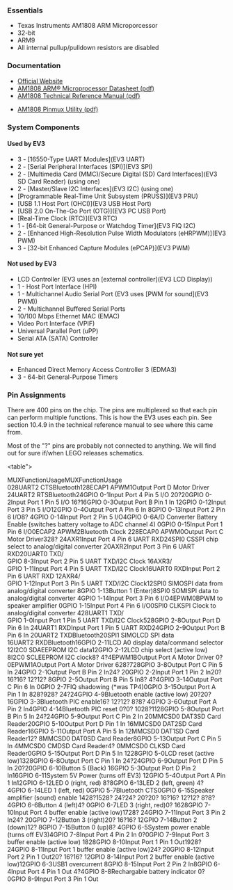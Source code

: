 ### Essentials
* Texas Instruments AM1808 ARM Microporcessor
* 32-bit
* ARM9
* All internal pullup/pulldown resistors are disabled

### Documentation
* [Official Website](http://www.ti.com/product/am1808)
* [AM1808 ARM® Microprocessor Datasheet (pdf)](http://www.ti.com/lit/ds/sprs653d/sprs653d.pdf)
* [AM1808 Technical Reference Manual (pdf)](http://www.ti.com/lit/ug/spruh82a/spruh82a.pdf)
- [AM1808 Pinmux Utility (pdf)](http://www.ti.com/lit/an/spraba2a/spraba2a.pdf)

### System Components
#### Used by EV3
* 3 - [16550-Type UART Modules](EV3 UART)
* 2 - [Serial Peripheral Interfaces (SPI)](EV3 SPI)
* 2 - [Multimedia Card (MMC)/Secure Digital (SD) Card Interfaces](EV3 SD Card Reader) (using one)
* 2 - [Master/Slave I2C Interfaces](EV3 I2C) (using one)
* [Programmable Real-Time Unit Subsystem (PRUSS)](EV3 PRU)
* [USB 1.1 Host Port (OHCI)](EV3 USB Host Port)
* [USB 2.0 On-The-Go Port (OTG)](EV3 PC USB Port)
* [Real-Time Clock (RTC)](EV3 RTC)
* 1 - [64-bit General-Purpose or Watchdog Timer](EV3 FIQ I2C)
* 2 - [Enhanced High-Resolution Pulse Width Modulators (eHRPWM)](EV3 PWM)
* 3 - [32-bit Enhanced Capture Modules (ePCAP)](EV3 PWM)

#### Not used by EV3
* LCD Controller (EV3 uses an [external controller](EV3 LCD Display))
* 1 - Host Port Interface (HPI)
* 1 - Multichannel Audio Serial Port (EV3 uses [PWM for sound](EV3 PWM))
* 2 - Multichannel Buffered Serial Ports
* 10/100 Mbps Ethernet MAC (EMAC)
* Video Port Interface (VPIF)
* Universal Parallel Port (uPP)
* Serial ATA (SATA) Controller

#### Not sure yet
* Enhanced Direct Memory Access Controller 3 (EDMA3)
* 3 - 64-bit General-Purpose Timers

### Pin Assignments
There are 400 pins on the chip. The pins are multiplexed so that each pin can perform multiple functions. This is how the EV3 uses each pin. See section 10.4.9 in the technical reference manual to see where this came from.

Most of the "?" pins are probably not connected to anything. We will find out for sure if/when LEGO releases schematics.

<table">
<tr><th colspan="2">MUX<th>Function<th>Usage<th colspan="2">MUX<th>Function<th>Usage
<tr><td rowspan="8">0<td>28<td>UART2&nbsp;CTS<td>Bluetooth<td rowspan="8">1<td>28<td>ECAP1&nbsp;APWM1<td>Output Port D Motor Driver
<tr><td>24<td>UART2&nbsp;RTS<td>Bluetooth<td>24<td>GPIO&nbsp;0-1<td>Input Port 4 Pin 5 I/O
<tr><td>20<td>?<td><td>20<td>GPIO&nbsp;0-2<td>Input Port 1 Pin 5 I/O
<tr><td>16<td>?<td><td>16<td>GPIO&nbsp;0-3<td>Output Port B Pin 1 In
<tr><td>12<td>GPIO&nbsp;0-12<td>Input Port 3 Pin 5 I/O<td>12<td>GPIO&nbsp;0-4<td>Output Port A Pin 6 In
<tr><td>8<td>GPIO&nbsp;0-13<td>Input Port 2 Pin 6 I/O<td>8<td>?<td>
<tr><td>4<td>GPIO&nbsp;0-14<td>Input Port 2 Pin 5 I/O<td>4<td>GPIO&nbsp;0-6<td>A/D Converter Battery Enable (switches battery voltage to ADC channel 4)
<tr><td>0<td>GPIO&nbsp;0-15<td>Input Port 1 Pin 6 I/O<td>0<td>ECAP2&nbsp;APWM2<td>Bluetooth Clock
<tr><td rowspan="8">2<td>28<td>ECAP0&nbsp;APWM0<td>Output Port C Motor Driver<td rowspan="8">3<td>28<td>?<td>
<tr><td>24<td>AXR1<td>Input Port 4 Pin 6 UART RXD<td>24<td>SPI0&nbsp;CS<td>SPI chip select to analog/digital converter
<tr><td>20<td>AXR2<td>Input Port 3 Pin 6 UART RXD<td>20<td>UART0&nbsp;TXD/<br>GPIO&nbsp;8-3<td>Input Port 2 Pin 5 UART TXD/I2C Clock
<tr><td>16<td>AXR3/<br>GPIO&nbsp;1-11<td>Input Port 4 Pin 5 UART TXD/I2C Clock<td>16<td>UART0&nbsp;RXD<td>Input Port 2 Pin 6 UART RXD
<tr><td>12<td>AXR4/<br>GPIO&nbsp;1-12<td>Input Port 3 Pin 5 UART TXD/I2C Clock<td>12<td>SPI0&nbsp;SIMO<td>SPI data from analog/digital converter
<tr><td>8<td>GPIO&nbsp;1-13<td>Button 1 (Enter)<td>8<td>SPI0&nbsp;SOMI<td>SPI data to analog/digital converter
<tr><td>4<td>GPIO&nbsp;1-14<td>Input Port 3 Pin 6 I/O<td>4<td>EPWM0B<td>PWM to speaker amplifier
<tr><td>0<td>GPIO&nbsp;1-15<td>Input Port 4 Pin 6 I/O<td>0<td>SPI0&nbsp;CLK<td>SPI Clock to analog/digital converter
<tr><td rowspan="8">4<td>28<td>UART1&nbsp;TXD/<br>GPIO&nbsp;1-0<td>Input Port 1 Pin 5 UART TXD/I2C Clock<td rowspan="8">5<td>28<td>GPIO&nbsp;2-8<td>Output Port D Pin 6 In
<tr><td>24<td>UART1&nbsp;RXD<td>Input Port 1 Pin 5 UART RXD<td>24<td>GPIO&nbsp;2-9<td>Output Port B Pin 6 In
<tr><td>20<td>UART2&nbsp;TXD<td>Bluetooth<td>20<td>SPI1&nbsp;SIMO<td>LCD SPI data
<tr><td>16<td>UART2&nbsp;RXD<td>Bluetooth<td>16<td>GPIO&nbsp;2-11<td>LCD A0 display data/command selector
<tr><td>12<td>I2C0&nbsp;SDA<td>EEPROM I2C data<td>12<td>GPIO&nbsp;2-12<td>LCD chip select (active low)
<tr><td>8<td>I2C0&nbsp;SCL<td>EEPROM I2C clock<td>8<td>?<td>
<tr><td>4<td>?<td><td>4<td>EPWM1B<td>Output Port A Motor Driver
<tr><td>0<td>?<td><td>0<td>EPWM1A<td>Output Port A Motor Driver
<tr><td rowspan="8">6<td>28<td>?<td><td rowspan="8">7<td>28<td>GPIO&nbsp;3-8<td>Output Port C Pin 5 In
<tr><td>24<td>GPIO&nbsp;2-1<td>Output Port B Pin 2 In<td>24<td>?<td>
<tr><td>20<td>GPIO&nbsp;2-2<td>Input Port 1 Pin 2 In<td>20<td>?<td>
<tr><td>16<td>?<td><td>16<td>?<td>
<tr><td>12<td>?<td><td>12<td>?<td>
<tr><td>8<td>GPIO&nbsp;2-5<td>Output Port B Pin 5 In<td>8<td>?<td>
<tr><td>4<td>?<td><td>4<td>GPIO&nbsp;3-14<td>Output Port C Pin 6 In
<tr><td>0<td>GPIO&nbsp;2-7<td>FIQ shadowing (*was TP4)<td>0<td>GPIO&nbsp;3-15<td>Output Port A Pin 1 In
<tr><td rowspan="8">8<td>28<td>?<td><td rowspan="8">9<td>28<td>?<td>
<tr><td>24<td>?<td><td>24<td>GPIO&nbsp;4-9<td>Bluetooth enable (active low)
<tr><td>20<td>?<td><td>20<td>?<td>
<tr><td>16<td>GPIO&nbsp;3-3<td>Bluetooth PIC enable<td>16<td>?<td>
<tr><td>12<td>?<td><td>12<td>?<td>
<tr><td>8<td>?<td><td>8<td>?<td>
<tr><td>4<td>GPIO&nbsp;3-6<td>Output Port A Pin 2 In<td>4<td>GPIO&nbsp;4-14<td>Bluetooth PIC reset
<tr><td>0<td>?<td><td>0<td>?<td>
<tr><td rowspan="8">10<td>28<td>?<td><td rowspan="8">11<td>28<td>GPIO&nbsp;5-8<td>Output Port B Pin 5 In
<tr><td>24<td>?<td><td>24<td>GPIO&nbsp;5-9<td>Output Port C Pin 2 In
<tr><td>20<td>MMCSD0&nbsp;DAT3<td>SD Card Reader<td>20<td>GPIO&nbsp;5-10<td>Output Port D Pin 1 In
<tr><td>16<td>MMCSD0&nbsp;DAT2<td>SD Card Reader<td>16<td>GPIO&nbsp;5-11<td>Output Port A Pin 5 In
<tr><td>12<td>MMCSD0&nbsp;DAT1<td>SD Card Reader<td>12<td>?<td>
<tr><td>8<td>MMCSD0&nbsp;DAT0<td>SD Card Reader<td>8<td>GPIO&nbsp;5-13<td>Output Port C Pin 5 In
<tr><td>4<td>MMCSD0&nbsp;CMD<td>SD Card Reader<td>4<td>?<td>
<tr><td>0<td>MMCSD0&nbsp;CLK<td>SD Card Reader<td>0<td>GPIO&nbsp;5-15<td>Output Port D Pin 5 In
<tr><td rowspan="8">12<td>28<td>GPIO&nbsp;5-0<td>LCD reset (active low)<td rowspan="8">13<td>28<td>GPIO&nbsp;6-8<td>Output Port C Pin 1 In
<tr><td>24<td>?<td><td>24<td>GPIO&nbsp;6-9<td>Output Port D Pin 5 In
<tr><td>20<td>?<td><td>20<td>GPIO&nbsp;6-10<td>Button 5 (Back)
<tr><td>16<td>GPIO&nbsp;5-3<td>Output Port D Pin 2 In<td>16<td>GPIO&nbsp;6-11<td>System 5V Power (turns off EV3)
<tr><td>12<td>GPIO&nbsp;5-4<td>Output Port A Pin 1 In<td>12<td>GPIO&nbsp;6-12<td>LED 0 (right, red)
<tr><td>8<td>?<td><td>8<td>GPIO&nbsp;6-13<td>LED 2 (left, green)
<tr><td>4<td>?<td><td>4<td>GPIO&nbsp;6-14<td>LED 1 (left, red)
<tr><td>0<td>GPIO&nbsp;5-7<td>Bluetooth CTS<td>0<td>GPIO&nbsp;6-15<td>Speaker amplifier (sound) enable
<tr><td rowspan="8">14<td>28<td>?<td><td rowspan="8">15<td>28<td>?<td>
<tr><td>24<td>?<td><td>24<td>?<td>
<tr><td>20<td>?<td><td>20<td>?<td>
<tr><td>16<td>?<td><td>16<td>?<td>
<tr><td>12<td>?<td><td>12<td>?<td>
<tr><td>8<td>?<td><td>8<td>?<td>
<tr><td>4<td>GPIO&nbsp;6-6<td>Button 4 (left)<td>4<td>?<td>
<tr><td>0<td>GPIO&nbsp;6-7<td>LED 3 (right, red)<td>0<td>?<td>
<tr><td rowspan="8">16<td>28<td>GPIO&nbsp;7-10<td>Input Port 4 buffer enable (active low)<td rowspan="8">17<td>28<td>?<td>
<tr><td>24<td>GPIO&nbsp;7-11<td>Input Port 3 Pin 2 In<td>24<td>?<td>
<tr><td>20<td>GPIO&nbsp;7-12<td>Button 3 (right)<td>20<td>?<td>
<tr><td>16<td>?<td><td>16<td>?<td>
<tr><td>12<td>GPIO&nbsp;7-14<td>Button 2 (down)<td>12<td>?<td>
<tr><td>8<td>GPIO&nbsp;7-15<td>Button 0 (up)<td>8<td>?<td>
<tr><td>4<td>GPIO&nbsp;6-5<td>System power enable (turns off EV3)<td>4<td>GPIO&nbsp;7-8<td>Input Port 4 Pin 2 In
<tr><td>0<td>?<td><td>0<td>GPIO&nbsp;7-9<td>Input Port 3 buffer enable (active low)
<tr><td rowspan="8">18<td>28<td>GPIO&nbsp;8-10<td>Input Port 1 Pin 1 Out<td rowspan="8">19<td>28<td>?<td>
<tr><td>24<td>GPIO&nbsp;8-11<td>Input Port 1 buffer enable (active low)<td>24<td>?<td>
<tr><td>20<td>GPIO&nbsp;8-12<td>Input Port 2 Pin 1 Out<td>20<td>?<td>
<tr><td>16<td>?<td><td>16<td>?<td>
<tr><td>12<td>GPIO&nbsp;8-14<td>Input Port 2 buffer enable (active low)<td>12<td>GPIO&nbsp;6-3<td>USB1 overcurrent
<tr><td>8<td>GPIO&nbsp;8-15<td>Input Port 2 Pin 2 In<td>8<td>GPIO&nbsp;6-4<td>Input Port 4 Pin 1 Out
<tr><td>4<td>?<td><td>4<td>GPIO&nbsp;8-8<td>Rechargable battery indicator
<tr><td>0<td>?<td><td>0<td>GPIO&nbsp;8-9<td>Input Port 3 Pin 1 Out